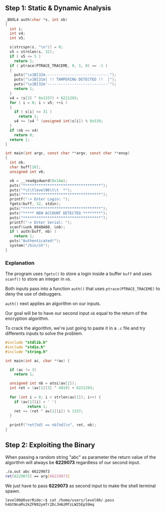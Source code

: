 ## Step 1: Static & Dynamic Analysis

```c
_BOOL4 auth(char *s, int nb)
{
  int i;
  int v4;
  int v5;

  s[strcspn(s, "\n")] = 0;
  v5 = strnlen(s, 32);
  if ( v5 <= 5 )
    return 1;
  if ( ptrace(PTRACE_TRACEME, 0, 1, 0) == -1 )
  {
    puts("\x1B[32m.---------------------------.");
    puts("\x1B[31m| !! TAMPERING DETECTED !!  |");
    puts("\x1B[32m'---------------------------'");
    return 1;
  }
  v4 = (s[3] ^ 0x1337) + 6221293;
  for ( i = 0; i < v5; ++i )
  {
    if ( s[i] <= 31 )
      return 1;
    v4 += (v4 ^ (unsigned int)s[i]) % 0x539;
  }
  if (nb == v4)
    return 0;
  return 1;
}

int main(int argc, const char **argv, const char **envp)
{
  int nb;
  char buff[28];
  unsigned int v6;

  v6 = __readgsdword(0x14u);
  puts("***********************************");
  puts("*\t\tlevel06\t\t  *");
  puts("***********************************");
  printf("-> Enter Login: ");
  fgets(buff, 32, stdin);
  puts("***********************************");
  puts("***** NEW ACCOUNT DETECTED ********");
  puts("***********************************");
  printf("-> Enter Serial: ");
  scanf(&unk_8048A60, &nb);
  if ( auth(buff, nb) )
    return 1;
  puts("Authenticated!");
  system("/bin/sh");
}
```

### Explanation

The program uses `fgets()` to store a login inside a buffer `buff` and uses `scanf()` to store an integer in `nb`.

Both inputs pass into a function `auth()` that uses `ptrace(PTRACE_TRACEME)` to deny the use of debuggers.

`auth()` next applies an algorithm on our inputs.

Our goal will be to have our second input `nb` equal to the return of the encryption algorithm.

To crack the algorithm, we're just going to paste it in a `.c` file and try differents inputs to solve the problem.

```c
#include "stdlib.h"
#include "stdio.h"
#include "string.h"

int main(int ac, char **av) {

  if (ac != 3)
    return 1;

  unsigned int nb = atoi(av[2]);
  int ret = (av[1][3] ^ 4919) + 6221293;
    
  for (int i = 0; i < strlen(av[1]); i++) {
    if (av[1][i] < ' ')
          return 1;
    ret += (ret ^ av[1][i]) % 1337;
  }
  
  printf("ret[%d] == nb[%d]\n", ret, nb);
}
```

## Step 2: Exploiting the Binary

When passing a random string "abc" as parameter the return value of the algorithm will always be **6229073** regardless of our second input.

```bash
./a.out abc 66229073
ret[6229073] == arg[66229073]
```

We just have to pass **6229073** as second input to make the shell terminal spawn.

```bash
level06@OverRide:~$ cat /home/users/level06/.pass
h4GtNnaMs2kZFN92ymTr2DcJHAzMfzLW25Ep59mq
```